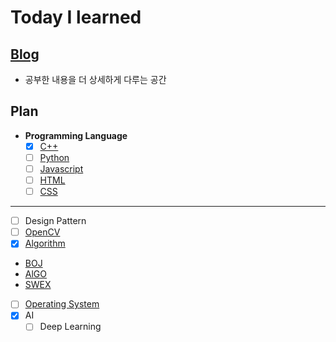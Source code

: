 # Today I learned
## [Blog](https://www.notion.so/doyuni/Creative-Thinking-56eb3e7764a84efc85cee3d53c3761c8)
- 공부한 내용을 더 상세하게 다루는 공간
## Plan  
- **Programming Language**
  - [x] [C++](Programming%20Language/C++/)  
  - [ ] [Python](Programming%20Language/Python/)  
  - [ ]  [Javascript](Programming%20Language/Javascript/)
  - [ ]  [HTML](Programming%20Language/HTML/)
  - [ ]  [CSS](Programming%20Language/CSS/)  
_____
- [ ]  Design Pattern  
- [ ]  [OpenCV](OpenCV/)  
- [x]  [Algorithm](Algorithm/)  
  - [BOJ](Algorithm/baekjoon/)
  - [AlGO](Algorithm/algospot/)
  - [SWEX](Algorithm/swexpert/)
- [ ]  [Operating System](Operating%20System/)    
- [x] AI
  - [ ]  Deep Learning  
